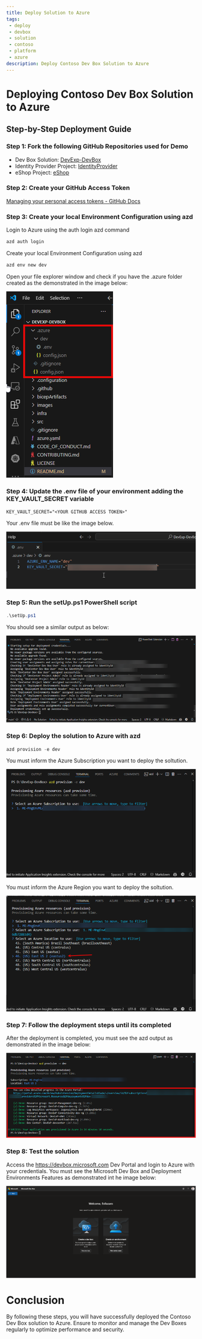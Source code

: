 ```yaml
---
title: Deploy Solution to Azure
tags: 
 - deploy
 - devbox
 - solution
 - contoso
 - platform
 - azure
description: Deploy Contoso Dev Box Solution to Azure
---
```


# Deploying Contoso Dev Box Solution to Azure

## Step-by-Step Deployment Guide

### Step 1: Fork the following GitHub Repositories used for Demo
- Dev Box Solution: [DevExp-DevBox](https://github.com/evilazaro/devexp-devbox/)
- Identity Provider Project: [IdentityProvider](https://github.com/evilazaro/identityprovider/)
- eShop Project: [eShop](https://github.com/evilazaro/eshop)

### Step 2: Create your GitHub Access Token
[Managing your personal access tokens - GitHub Docs](https://docs.github.com/en/authentication/keeping-your-account-and-data-secure/managing-your-personal-access-tokens)

### Step 3: Create your local Environment Configuration using azd

Login to Azure using the auth login azd command
```powershell
azd auth login
```
Create your local Environment Configuration using azd
```powershell
azd env new dev
```
Open your file explorer window and check if you have the .azure folder created as the demonstrated in the image below:

![newenv](../assets/img/newdevenv.png)

### Step 4: Update the .env file of your environment adding the KEY_VAULT_SECRET variable
```file
KEY_VAULT_SECRET="<YOUR GITHUB ACCESS TOKEN>"
```
Your .env file must be like the image below.

![alt text](../assets/img/secretupdated.png)
### Step 5: Run the setUp.ps1 PowerShell script
```powershell
.\setUp.ps1
```
You should see a similar output as below:

![setup](../assets/img/setup.png)
### Step 6: Deploy the solution to Azure with azd
```powershell
azd provision -e dev
```
You must inform the Azure Subscription you want to deploy the soltution.

![azuresub](../assets/img//azureSubscription.png)

You must inform the Azure Region you want to deploy the soltution.

![azureregion](../assets/img/azureRegion.png)

### Step 7: Follow the deployment steps until its completed

After the deployment is completed, you must see the azd output as demonstrated in the image below:

![finished](../assets/img/azuredeploymentfinished.png)

### Step 8: Test the solution

Access the https://devbox.microsoft.com Dev Portal and login to Azure with your credentials. You must see the Microsoft Dev Box and Deployment Environments Features as demonstrated int he image below:

![alt text](../assets/img/testsolution.png)

# Conclusion
By following these steps, you will have successfully deployed the Contoso Dev Box solution to Azure. Ensure to monitor and manage the Dev Boxes regularly to optimize performance and security.